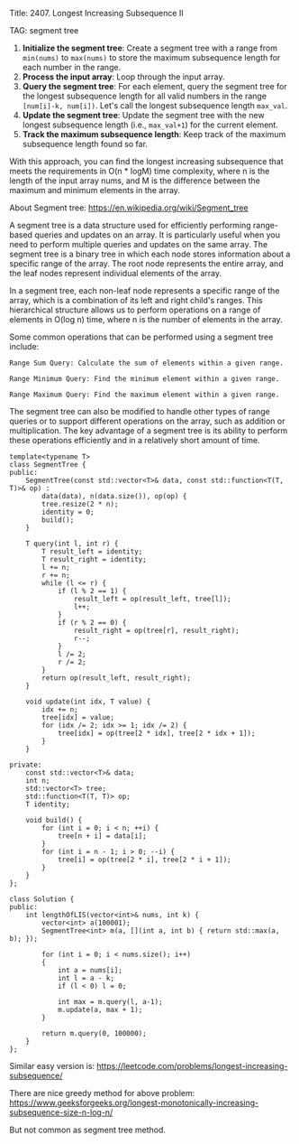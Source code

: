 Title: 2407. Longest Increasing Subsequence II

TAG: segment tree

1. **Initialize the segment tree**: Create a segment tree with a range from `min(nums)` to `max(nums)` to store the maximum subsequence length for each number in the range.
2. **Process the input array**: Loop through the input array.
3. **Query the segment tree**: For each element, query the segment tree for the longest subsequence length for all valid numbers in the range `[num[i]-k, num[i])`. Let's call the longest subsequence length `max_val`.
4. **Update the segment tree**: Update the segment tree with the new longest subsequence length (i.e., `max_val+1`) for the current element.
5. **Track the maximum subsequence length**: Keep track of the maximum subsequence length found so far.

With this approach, you can find the longest increasing subsequence that meets the requirements in O(n * logM) time complexity, where n is the length of the input array nums, and M is the difference between the maximum and minimum elements in the array.

About Segment tree: https://en.wikipedia.org/wiki/Segment_tree

A segment tree is a data structure used for efficiently performing range-based queries and updates on an array. It is particularly useful when you need to perform multiple queries and updates on the same array. The segment tree is a binary tree in which each node stores information about a specific range of the array. The root node represents the entire array, and the leaf nodes represent individual elements of the array.

In a segment tree, each non-leaf node represents a specific range of the array, which is a combination of its left and right child's ranges. This hierarchical structure allows us to perform operations on a range of elements in O(log n) time, where n is the number of elements in the array.

Some common operations that can be performed using a segment tree include:

    Range Sum Query: Calculate the sum of elements within a given range.

    Range Minimum Query: Find the minimum element within a given range.

    Range Maximum Query: Find the maximum element within a given range.

The segment tree can also be modified to handle other types of range queries or to support different operations on the array, such as addition or multiplication. The key advantage of a segment tree is its ability to perform these operations efficiently and in a relatively short amount of time.

```
template<typename T>
class SegmentTree {
public:
    SegmentTree(const std::vector<T>& data, const std::function<T(T, T)>& op) :
        data(data), n(data.size()), op(op) {
        tree.resize(2 * n);
        identity = 0;
        build();
    }

    T query(int l, int r) {
        T result_left = identity;
        T result_right = identity;
        l += n;
        r += n;
        while (l <= r) {
            if (l % 2 == 1) {
                result_left = op(result_left, tree[l]);
                l++;
            }
            if (r % 2 == 0) {
                result_right = op(tree[r], result_right);
                r--;
            }
            l /= 2;
            r /= 2;
        }
        return op(result_left, result_right);
    }

    void update(int idx, T value) {
        idx += n;
        tree[idx] = value;
        for (idx /= 2; idx >= 1; idx /= 2) {
            tree[idx] = op(tree[2 * idx], tree[2 * idx + 1]);
        }
    }

private:
    const std::vector<T>& data;
    int n;
    std::vector<T> tree;
    std::function<T(T, T)> op;
    T identity;

    void build() {
        for (int i = 0; i < n; ++i) {
            tree[n + i] = data[i];
        }
        for (int i = n - 1; i > 0; --i) {
            tree[i] = op(tree[2 * i], tree[2 * i + 1]);
        }
    }
};

class Solution {
public:
    int lengthOfLIS(vector<int>& nums, int k) {
        vector<int> a(100001);
        SegmentTree<int> m(a, [](int a, int b) { return std::max(a, b); });

        for (int i = 0; i < nums.size(); i++)
        {
            int a = nums[i];
            int l = a - k; 
            if (l < 0) l = 0;

            int max = m.query(l, a-1);
            m.update(a, max + 1);
        }

        return m.query(0, 100000);
    }
};

```

Similar easy version is: 
https://leetcode.com/problems/longest-increasing-subsequence/

There are nice greedy method for above problem: https://www.geeksforgeeks.org/longest-monotonically-increasing-subsequence-size-n-log-n/

But not common as segment tree method.
